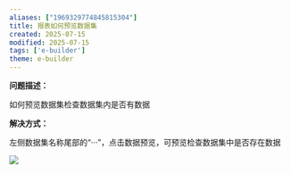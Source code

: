 ```yaml
---
aliases: ["1969329774845815304"]
title: 报表如何预览数据集
created: 2025-07-15
modified: 2025-07-15
tags: ['e-builder']
theme: e-builder
---
```


**问题描述：**

如何预览数据集检查数据集内是否有数据

**解决方式：**

左侧数据集名称尾部的“···”，点击数据预览，可预览检查数据集中是否存在数据

![](2314b896e88b86ec35bc7baf3592f8d3.jpg)